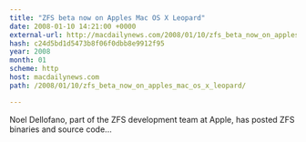 ```yaml
---
title: "ZFS beta now on Apples Mac OS X Leopard"
date: 2008-01-10 14:21:00 +0000
external-url: http://macdailynews.com/2008/01/10/zfs_beta_now_on_apples_mac_os_x_leopard/
hash: c24d5bd1d5473b8f06f0dbb8e9912f95
year: 2008
month: 01
scheme: http
host: macdailynews.com
path: /2008/01/10/zfs_beta_now_on_apples_mac_os_x_leopard/

---
```


Noel Dellofano, part of the ZFS development team at Apple, has posted ZFS binaries and source code...
